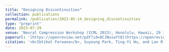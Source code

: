 ```yaml
---
title: "Designing Discontinuities"
collection: publications
permalink: /publication/2023-05-14_designing_discontinuities
type: "preprint"
date: 2023-07-29
venue: 'Neural Compression Workshop (ICML 2023), Honolulu, Hawaii, 29 July 2023'
paperurl: '[https://openreview.net/pdf?id=0CJNuiw7t8](https://openreview.net/pdf?id=0CJNuiw7t8)'
citation: '<b>Ibtihal Ferwana</b>, Suyoung Park, Ting-Yi Wu, and Lav R. Varshney, “Designing Discontinuities” arXiv:2208.06729 [cs.IT]'
---
```

